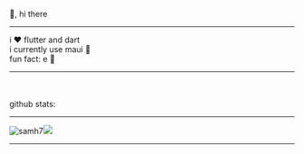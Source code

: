 👋, hi there<hr>i ❤️ flutter and dart<br>i currently use maui 🌚<br>fun fact: e 👀<hr><br><br>github stats:<hr><img src="https://github-readme-stats.vercel.app/api?username=samh7&show_icons=true&theme=gotham" alt="samh7"/>![](https://github-readme-streak-stats.herokuapp.com/?user=samh7&theme=gotham&hide_border=true)<br/><hr>
